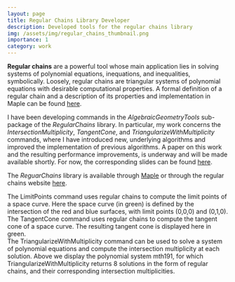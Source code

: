```yaml
---
layout: page
title: Regular Chains Library Developer
description: Developed tools for the regular chains library
img: /assets/img/regular_chains_thumbnail.png
importance: 1
category: work
---
```


__Regular chains__ are a powerful tool whose main application lies
in solving systems of polynomial equations, inequations,
and inequalities, symbolically. Loosely, regular chains
are triangular systems of polynomial equations with
desirable computational properties.
A formal definition of a regular chain and a description of its properties
and implementation in Maple can be found [here](https://www.maplesoft.com/support/help/maple/view.aspx?path=RegularChains).

I have been developing commands in the
_AlgebraicGeometryTools_ sub-package of the _RegularChains_ library. In particular,
my work concerns the _IntersectionMultiplicity_, _TangentCone_, and _TriangularizeWithMultiplicity_
commands, where I have introduced new, underlying algorithms and improved the implementation
of previous algorithms. A paper on this work and the resulting performance improvements,
is underway and will be made available shortly.
For now, the corresponding slides can be found [here](https://ryansandford.github.io/assets/pdf/MC2021_slides.pdf).

The _ReguarChains_ library is available through [Maple](https://www.maplesoft.com/products/Maple/) or through the regular chains website [here](http://www.regularchains.org/).

<div class="row">
    <div class="col-sm mt-3 mt-md-0">
        <img class="img-fluid rounded z-depth-1" src="{{ '/assets/img/regular_chains_thumbnail.png' | relative_url }}" alt="" title="example image"/>
    </div>
</div>
<div class="caption">
    The LimitPoints command uses regular chains to compute the limit points of a space curve.
    Here the space curve (in green) is defined by the intersection of the red and blue surfaces,
    with limit points (0,0,0) and (0,1,0).
</div>
<div class="row">
    <div class="col-sm mt-3 mt-md-0">
        <img class="img-fluid rounded z-depth-1" src="{{ '/assets/img/tc.png' | relative_url }}" alt="" title="example image"/>
    </div>
</div>
<div class="caption">
  The TangentCone command uses regular chains to compute the tangent cone of a space curve. The
  resulting tangent cone is displayed here in green.
</div>

<div class="row justify-content-sm-center">
    <div class="col-sm-9 mt-3 mt-md-0">
        <img class="img-fluid rounded z-depth-1" src="{{ '/assets/img/mth191.png' | relative_url }}" alt="" title="example image"/>
    </div>
</div>
<div class="caption">
    The TriangularizeWithMultiplicity command can be used to solve a system of polynomial equations
    and compute the intersection multiplicity at each solution. Above we display the polynomial system mth191, for which TriangularizeWithMultiplicity returns 8 solutions in the form of regular chains, and their corresponding
    intersection multiplicities.
</div>
